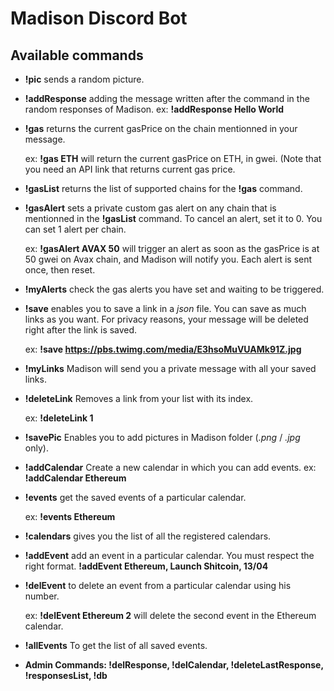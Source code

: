 # Madison Discord Bot

## **Available commands**


* **!pic** sends a random picture.


* **!addResponse** adding the message written after the command in the random responses of Madison. ex: **!addResponse Hello World**


* **!gas** returns the current gasPrice on the chain mentionned in your message.

  ex: **!gas ETH** will return the current gasPrice on ETH, in gwei. 
  (Note that you need an API link that returns current gas price.


* **!gasList** returns the list of supported chains for the **!gas** command.


* **!gasAlert** sets a private custom gas alert on any chain that is mentionned in the **!gasList** command. To cancel an alert, set it to 0. You can set 1 alert per chain. 

   ex: **!gasAlert AVAX 50** will trigger an alert as soon as the gasPrice is at 50 gwei on Avax chain, and Madison will notify you. Each alert is sent      once, then reset.
        
* **!myAlerts** check the gas alerts you have set and waiting to be triggered.


* **!save** enables you to save a link in a *json* file. You can save as much links as you want. For privacy reasons, your message will be deleted right after the link is saved.

   ex: **!save https://pbs.twimg.com/media/E3hsoMuVUAMk91Z.jpg**


* **!myLinks** Madison will send you a private message with all your saved links.


* **!deleteLink** Removes a link from your list with its index.

   ex: **!deleteLink 1**


* **!savePic** Enables you to add pictures in Madison folder (*.png* / *.jpg* only).


* **!addCalendar** Create a new calendar in which you can add events.
   ex: **!addCalendar Ethereum**


* **!events** get the saved events of a particular calendar.

   ex: **!events Ethereum** 


* **!calendars** gives you the list of all the registered calendars.


* **!addEvent** add an event in a particular calendar. You must respect the right format. **!addEvent Ethereum, Launch Shitcoin, 13/04**

* **!delEvent** to delete an event from a particular calendar using his number.

   ex: **!delEvent Ethereum 2** will delete the second event in the Ethereum calendar.


* **!allEvents** To get the list of all saved events.

* **Admin Commands: !delResponse, !delCalendar, !deleteLastResponse, !responsesList, !db**

